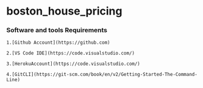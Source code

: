 # boston_house_pricing


### Software and tools Requirements

    1.[Github Account](https://github.com)

    2.[VS Code IDE](https://code.visualstudio.com/)

    3.[HerokuAccount](https://code.visualstudio.com/)

    4.[GitCLI](https://git-scm.com/book/en/v2/Getting-Started-The-Command-Line)